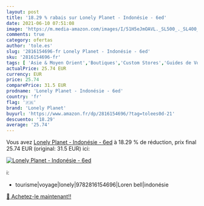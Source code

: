 ```yaml
---
layout: post
title: '18.29 % rabais sur Lonely Planet - Indonésie - 6ed'
date: 2021-06-10 07:51:08
image: 'https://m.media-amazon.com/images/I/51H5eJmOAVL._SL500_._SL400_.jpg'
comments: true
category: ofertas
author: 'tole.es'
slug: '2816154696-fr Lonely Planet - Indonésie - 6ed'
sku: '2816154696-fr'
tags: [ 'Asie & Moyen Orient','Boutiques','Custom Stores','Guides de Voyage','Guides et conseils de voyage','Hauts lieux touristiques','Livres','Lonely Planet','Monde','Tourisme, voyages et guides','Voyages thématiques','lonely planet', ]
actualPrice: 25.74 EUR
currency: EUR
price: 25.74
comparePrice: 31.5 EUR
prodname: 'Lonely Planet - Indonésie - 6ed'
country: 'fr'
flag: '🇫🇷'
brand: 'Lonely Planet'
buyurl: 'https://www.amazon.fr/dp/2816154696/?tag=tolees0d-21'
descuento: '18.29'
average: '25.74'
---
```


Vous avez [Lonely Planet - Indonésie - 6ed](https://www.amazon.fr/dp/2816154696/?tag=tolees0d-21)  à  18.29 % de réduction, prix final  25.74 EUR (original: 31.5 EUR) ici:

[![Lonely Planet - Indonésie - 6ed](https://m.media-amazon.com/images/I/51H5eJmOAVL._SL500_._SL400_.jpg)](https://www.amazon.fr/dp/2816154696/?tag=tolees0d-21)

ℹ️:

- tourisme|voyage|lonely|9782816154696|Loren bell|indonésie

[🛒 Achetez-le maintenant!!](https://www.amazon.fr/dp/2816154696/?tag=tolees0d-21)
